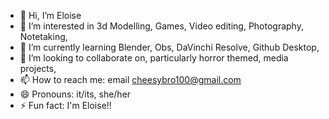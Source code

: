 - 👋 Hi, I’m Eloise
- 👀 I’m interested in 3d Modelling, Games, Video editing, Photography, Notetaking, 
- 🌱 I’m currently learning Blender, Obs, DaVinchi Resolve, Github Desktop, 
- 💞️ I’m looking to collaborate on, particularly horror themed, media projects, 
- 📫 How to reach me: email cheesybro100@gmail.com
- 😄 Pronouns: it/its, she/her
- ⚡ Fun fact: I'm Eloise!!

<!---
spunkygurle/spunkygurle is a ✨ special ✨ repository because its `README.md` (this file) appears on your GitHub profile.
You can click the Preview link to take a look at your changes.
--->
